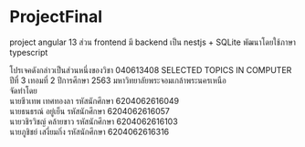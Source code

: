 # ProjectFinal

project angular 13 ส่วน frontend มี backend เป็น nestjs + SQLite พัฒนาโดยใช้ภาษา typescript

โปรเจคดังกล่าวเป็นส่วนหนึ่งของวิชา 040613408 SELECTED TOPICS IN COMPUTER ปีที่ 3 เทอมที่ 2 ปีการศึกษา 2563 มหาวิทยาลัยพระจอมเกล้าพระนครเหนือ
<br/>
จัดทำโดย <br/>
นายชีวเทพ เทศทองลา 	รหัสนักศึกษา 6204062616049 <br/>
นายธนธรณ์ อยู่เย็น 	         รหัสนักศึกษา 6204062616057 <br/>
นายวชิรวิชญ์ คล้ายขาว 	รหัสนักศึกษา 6204062616103 <br/>
นายภูชิชย์ เสงี่ยมกิ่ง 	         รหัสนักศึกษา 6204062616316 <br/>

<!-- This project was generated with [Angular CLI](https://github.com/angular/angular-cli) version 13.2.5.

## Development server

Run `ng serve` for a dev server. Navigate to `http://localhost:4200/`. The app will automatically reload if you change any of the source files.

## Code scaffolding

Run `ng generate component component-name` to generate a new component. You can also use `ng generate directive|pipe|service|class|guard|interface|enum|module`.

## Build

Run `ng build` to build the project. The build artifacts will be stored in the `dist/` directory.

## Running unit tests

Run `ng test` to execute the unit tests via [Karma](https://karma-runner.github.io).

## Running end-to-end tests

Run `ng e2e` to execute the end-to-end tests via a platform of your choice. To use this command, you need to first add a package that implements end-to-end testing capabilities.

## Further help

To get more help on the Angular CLI use `ng help` or go check out the [Angular CLI Overview and Command Reference](https://angular.io/cli) page.
 -->
